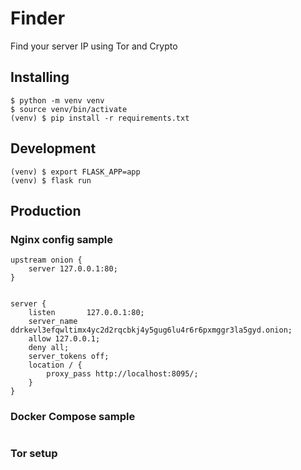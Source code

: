 # Finder
Find your server IP using Tor and Crypto

## Installing
```
$ python -m venv venv
$ source venv/bin/activate
(venv) $ pip install -r requirements.txt
```

## Development
```
(venv) $ export FLASK_APP=app
(venv) $ flask run
```

## Production

### Nginx config sample
```
upstream onion {
    server 127.0.0.1:80;
}


server {
    listen       127.0.0.1:80;
    server_name  ddrkevl3efqwltimx4yc2d2rqcbkj4y5gug6lu4r6r6pxmggr3la5gyd.onion;
    allow 127.0.0.1;
    deny all;
    server_tokens off;
    location / {
        proxy_pass http://localhost:8095/;
    }
}

```
### Docker Compose sample
```

```

### Tor setup
```

```

